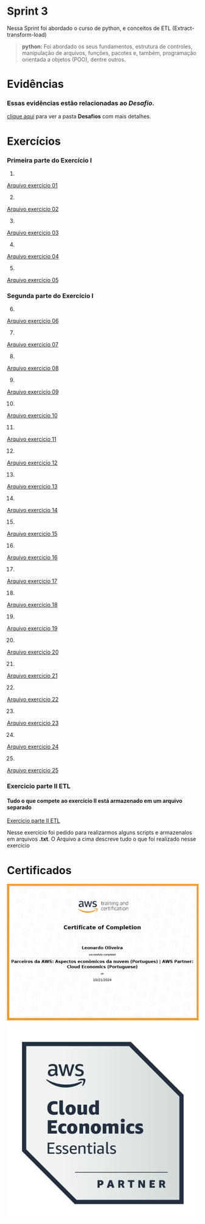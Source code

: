 # Sprint 3
Nessa Sprint foi abordado o curso de python, e conceitos de ETL (Extract-transform-load)

> **python:** Foi abordado os seus fundamentos, estrutura de controles, manipulação de arquivos, funções, pacotes e, também, programação orientada a objetos (POO), dentre outros.

# Evidências
### Essas evidências estão relacionadas ao ***Desafio***.
[clique aqui](desafio) para ver a pasta **Desafios** com mais detalhes.

# Exercícios
### Primeira parte do Exercício I
1.
[Arquivo exercicio 01](exercicios/exercicio01.py)

2.

[Arquivo exercicio 02](exercicios/exercicio02.py)

3.

[Arquivo exercicio 03](exercicios/exercicio03.py)

4.

[Arquivo exercicio 04](exercicios/exercicio04.py)

5.

[Arquivo exercicio 05](exercicios/exercicio05.py)


### Segunda parte do Exercício I
6.

[Arquivo exercicio 06](exercicios/exercicio06.py)

7.

[Arquivo exercicio 07](exercicios/exercicio07.py)

8.

[Arquivo exercicio 08](exercicios/exercicio08.py)

9.

[Arquivo exercicio 09](exercicios/exercicio09.py)

10.

[Arquivo exercicio 10](exercicios/exercicio10.py)

11.

[Arquivo exercicio 11](exercicios/exercicio11.py)

12.

[Arquivo exercicio 12](exercicios/exercicio12.py)

13.

[Arquivo exercicio 13](exercicios/exercicio13.py)

14.

[Arquivo exercicio 14](exercicios/exercicio14.py)

15.

[Arquivo exercicio 15](exercicios/exercicio15.py)

16.

[Arquivo exercicio 16](exercicios/exercicio16.py)

17.

[Arquivo exercicio 17](exercicios/exercicio17.py)

18.

[Arquivo exercicio 18](exercicios/exercicio18.py)

19.

[Arquivo exercicio 19](exercicios/exercicio19.py)

20.

[Arquivo exercicio 20](exercicios/exercicio20.py)

21.

[Arquivo exercicio 21](exercicios/exercicio21.py)

22.

[Arquivo exercicio 22](exercicios/exercicio22.py)

23.

[Arquivo exercicio 23](exercicios/exercicio23.py)

24.

[Arquivo exercicio 24](exercicios/exercicio24.py)

25.

[Arquivo exercicio 25](exercicios/exercicio25.py)

### Exercicio parte II ETL
#### Tudo o que compete ao exercicio II está armazenado em um arquivo separado

[Exercicio parte II ETL](exercicios/ExercicioETL/exercicioETL.ipynb)

Nesse exercicio foi pedido para realizarmos alguns scripts e armazenalos em arquivos **.txt**. O Arquivo a cima descreve tudo o que foi realizado nesse exercício
# Certificados

![Certificado aws aspectos economicos](certificados/AWS%20Aspectos%20economicos%20da%20nuvem%20%20Certificate.jpg)

![badge aws aspector economicos](certificados/aws-partner-cloud-economics-essentials.png)